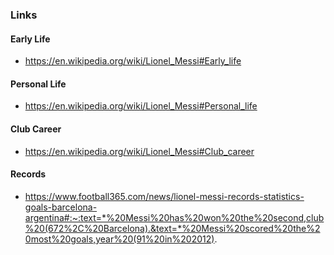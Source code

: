 ### Links

#### Early Life

- https://en.wikipedia.org/wiki/Lionel_Messi#Early_life

#### Personal Life

- https://en.wikipedia.org/wiki/Lionel_Messi#Personal_life

#### Club Career

- https://en.wikipedia.org/wiki/Lionel_Messi#Club_career

#### Records

- https://www.football365.com/news/lionel-messi-records-statistics-goals-barcelona-argentina#:~:text=*%20Messi%20has%20won%20the%20second,club%20(672%2C%20Barcelona).&text=*%20Messi%20scored%20the%20most%20goals,year%20(91%20in%202012).
